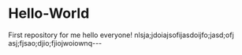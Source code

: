 # Hello-World
First repository for me
hello everyone!
nlsja;jdoiajsofijasdoijfo;jasd;ofj
asj;fjsao;djio;fjiojwoiownq---
